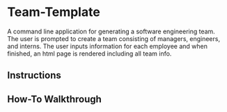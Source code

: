 # Team-Template
A command line application for generating a software engineering team. The user is prompted to create a team consisting of managers, engineers, and interns. The user inputs information for each employee and when finished, an html page is rendered including all team info.

## Instructions

## How-To Walkthrough

